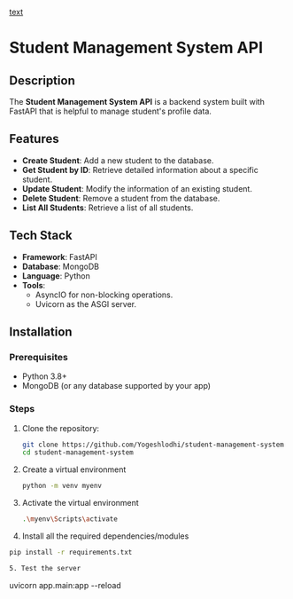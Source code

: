 [text](https://student-management-system-qn67.onrender.com)

# Student Management System API

## Description
The **Student Management System API** is a backend system built with FastAPI that is helpful to manage student's profile data.


## Features
- **Create Student**: Add a new student to the database.
- **Get Student by ID**: Retrieve detailed information about a specific student.
- **Update Student**: Modify the information of an existing student.
- **Delete Student**: Remove a student from the database.
- **List All Students**: Retrieve a list of all students.

## Tech Stack
- **Framework**: FastAPI
- **Database**: MongoDB
- **Language**: Python
- **Tools**: 
  - AsyncIO for non-blocking operations.
  - Uvicorn as the ASGI server.

## Installation

### Prerequisites
- Python 3.8+
- MongoDB (or any database supported by your app)

### Steps
1. Clone the repository:
   ```bash
   git clone https://github.com/Yogeshlodhi/student-management-system
   cd student-management-system

2. Create a virtual environment
    ```bash
    python -m venv myenv

3. Activate the virtual environment
    ```bash
    .\myenv\Scripts\activate

4. Install all the required dependencies/modules
  ```bash
  pip install -r requirements.txt

5. Test the server
```
  uvicorn app.main:app --reload
